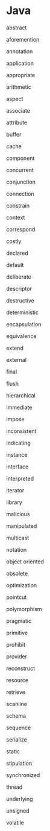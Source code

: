 # Java

abstract

aforemention

annotation

application

appropriate

arithmetic

aspect

associate

attribute

buffer

cache

component

concurrent

conjunction

connection

constrain

context

correspond

costly

declared

default

deliberate

descriptor

destructive

deterministic

encapsulation

equivalence

extend

external

final

flush

hierarchical

immediate

impose

inconsistent

indicating

instance

interface

interpreted

iterator

library

malicious

manipulated

multicast

notation

object oriented

obsolete

optimization

pointcut

polymorphism

pragmatic

primitive

prohibit

provider

reconstruct

resource

retrieve

scanline

schema

sequence

serialize

static

stipulation

synchronized

thread

underlying

unsigned

volatile
